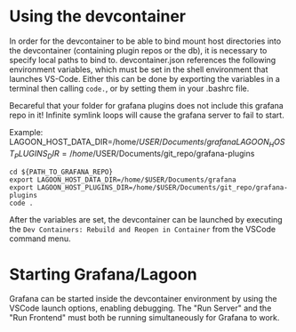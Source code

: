 # Using the devcontainer

In order for the devcontainer to be able to bind mount host directories into the devcontainer (containing plugin repos or the db), it is necessary to specify local paths to bind to. devcontainer.json references the following environment variables, which must be set in the shell environment that launches VS-Code. Either this can be done by exporting the variables in a terminal then calling `code.`, or by setting them in your .bashrc file.

Becareful that your folder for grafana plugins does not include this grafana repo in it! Infinite symlink loops will cause the grafana server to fail to start.

Example:
LAGOON_HOST_DATA_DIR=/home/$USER/Documents/grafana
LAGOON_HOST_PLUGINS_DIR=/home/$USER/Documents/git_repo/grafana-plugins

```
cd ${PATH_TO_GRAFANA_REPO}
export LAGOON_HOST_DATA_DIR=/home/$USER/Documents/grafana
export LAGOON_HOST_PLUGINS_DIR=/home/$USER/Documents/git_repo/grafana-plugins
code .
```

After the variables are set, the devcontainer can be launched by executing the `Dev Containers: Rebuild and Reopen in Container` from the VSCode command menu.

# Starting Grafana/Lagoon

Grafana can be started inside the devcontainer environment by using the VSCode launch options, enabling debugging.
The "Run Server" and the "Run Frontend" must both be running simultaneously for Grafana to work.
